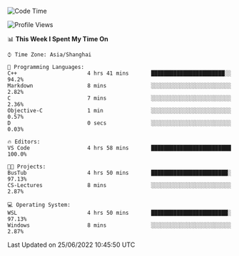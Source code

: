 <!--START_SECTION:waka-->
![Code Time](http://img.shields.io/badge/Code%20Time-141%20hrs%2040%20mins-blue)

![Profile Views](http://img.shields.io/badge/Profile%20Views-0-blue)

📊 **This Week I Spent My Time On** 

```text
⌚︎ Time Zone: Asia/Shanghai

💬 Programming Languages: 
C++                      4 hrs 41 mins       ███████████████████████░░   94.2% 
Markdown                 8 mins              ░░░░░░░░░░░░░░░░░░░░░░░░░   2.82% 
C                        7 mins              ░░░░░░░░░░░░░░░░░░░░░░░░░   2.36% 
Objective-C              1 min               ░░░░░░░░░░░░░░░░░░░░░░░░░   0.57% 
D                        0 secs              ░░░░░░░░░░░░░░░░░░░░░░░░░   0.03%

🔥 Editors: 
VS Code                  4 hrs 58 mins       █████████████████████████   100.0%

🐱‍💻 Projects: 
BusTub                   4 hrs 50 mins       ████████████████████████░   97.13% 
CS-Lectures              8 mins              ░░░░░░░░░░░░░░░░░░░░░░░░░   2.87%

💻 Operating System: 
WSL                      4 hrs 50 mins       ████████████████████████░   97.13% 
Windows                  8 mins              ░░░░░░░░░░░░░░░░░░░░░░░░░   2.87%

```


 Last Updated on 25/06/2022 10:45:50 UTC
<!--END_SECTION:waka-->